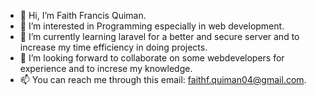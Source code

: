 - 👋 Hi, I’m Faith Francis Quiman.
- 👀 I’m interested in Programming especially in web development.
- 🌱 I’m currently learning laravel for a better and secure server and to increase my time efficiency in doing projects.
- 💞️ I’m looking forward to collaborate on some webdevelopers for experience and to increse my knowledge.
- 📫 You can reach me through this email: faithf.quiman04@gmail.com.

<!---
faith-code-exe/faith-code-exe is a ✨ special ✨ repository because its `README.md` (this file) appears on your GitHub profile.
You can click the Preview link to take a look at your changes.
--->
